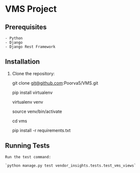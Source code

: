 # VMS Project

## Prerequisites

    - Python
    - Django
    - Django Rest Framework

## Installation

1. Clone the repository:

    git clone git@github.com:Poorva5/VMS.git

    pip install virtualenv

    virtualenv venv

    source venv/bin/activate

    cd vms

    pip install -r requirements.txt

## Running Tests

    Run the test command:

    `python manage.py test vendor_insights.tests.test_vms_views`



